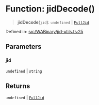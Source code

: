 # Function: jidDecode()

> **jidDecode**(`jid`): `undefined` \| [`FullJid`](../type-aliases/FullJid.md)

Defined in: [src/WABinary/jid-utils.ts:25](https://github.com/Fokusdotid/Baileys/blob/f4c7971f59af0b012f8de667e7a21ae12f7bbf19/src/WABinary/jid-utils.ts#L25)

## Parameters

### jid

`undefined` | `string`

## Returns

`undefined` \| [`FullJid`](../type-aliases/FullJid.md)
